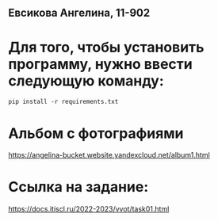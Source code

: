 ## Евсикова Ангелина, 11-902

# Для того, чтобы установить программу, нужно ввести следующую команду: 
```
pip install -r requirements.txt
```

# Альбом с фотографиями
https://angelina-bucket.website.yandexcloud.net/album1.html

# Ссылка на задание:
https://docs.itiscl.ru/2022-2023/vvot/task01.html
